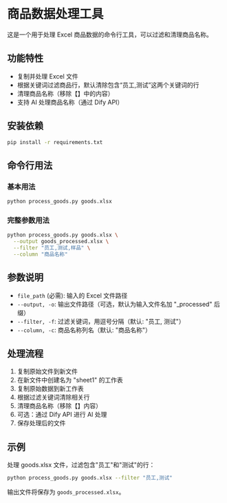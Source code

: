# 商品数据处理工具

这是一个用于处理 Excel 商品数据的命令行工具，可以过滤和清理商品名称。

## 功能特性

- 复制并处理 Excel 文件
- 根据关键词过滤商品行，默认清除包含“员工,测试”这两个关键词的行
- 清理商品名称（移除【】中的内容）
- 支持 AI 处理商品名称（通过 Dify API）

## 安装依赖

```bash
pip install -r requirements.txt
```

## 命令行用法

### 基本用法

```bash
python process_goods.py goods.xlsx
```

### 完整参数用法

```bash
python process_goods.py goods.xlsx \
  --output goods_processed.xlsx \
  --filter "员工,测试,样品" \
  --column "商品名称"
```

## 参数说明

- `file_path` (必需): 输入的 Excel 文件路径
- `--output, -o`: 输出文件路径（可选，默认为输入文件名加 "_processed" 后缀）
- `--filter, -f`: 过滤关键词，用逗号分隔（默认: "员工, 测试"）
- `--column, -c`: 商品名称列名（默认: "商品名称"）

## 处理流程

1. 复制原始文件到新文件
2. 在新文件中创建名为 "sheet1" 的工作表
3. 复制原始数据到新工作表
4. 根据过滤关键词清除相关行
5. 清理商品名称（移除【】内容）
6. 可选：通过 Dify API 进行 AI 处理
7. 保存处理后的文件

## 示例

处理 goods.xlsx 文件，过滤包含"员工"和"测试"的行：

```bash
python process_goods.py goods.xlsx --filter "员工,测试"
```

输出文件将保存为 `goods_processed.xlsx`。